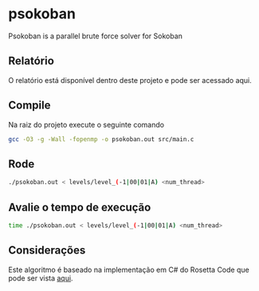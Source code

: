 # psokoban

Psokoban is a parallel brute force solver for Sokoban

## Relatório

O relatório está disponível dentro deste projeto e pode ser acessado aqui.

## Compile

Na raiz do projeto execute o seguinte comando

```bash
gcc -O3 -g -Wall -fopenmp -o psokoban.out src/main.c
```

## Rode

```bash
./psokoban.out < levels/level_(-1|00|01|A) <num_thread>
```

## Avalie o tempo de execução

```bash
time ./psokoban.out < levels/level_(-1|00|01|A) <num_thread>
```

## Considerações

Este algoritmo é baseado na implementação em C# do Rosetta Code que pode ser vista [aqui](https://rosettacode.org/wiki/Sokoban#C.23).

